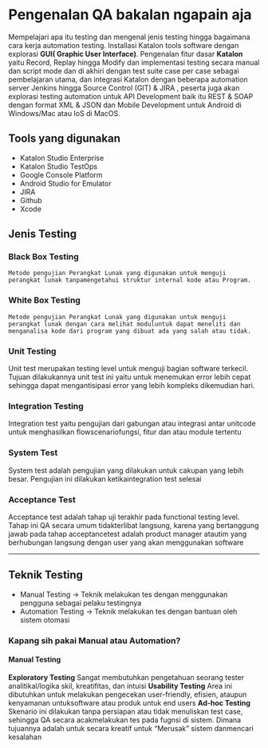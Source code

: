 
<h1> Pengenalan QA bakalan ngapain aja </h1>

<p>Mempelajari apa itu testing dan mengenal jenis testing hingga bagaimana cara kerja automation testing. Installasi Katalon tools software dengan explorasi <b>GUI( Graphic User Interface)</b>. Pengenalan fitur dasar <b>Katalon</b> yaitu Record, Replay hingga Modify dan implementasi testing secara manual dan script mode dan di akhiri dengan test suite case per case sebagai pembelajaran utama, dan integrasi Katalon dengan beberapa automation server Jenkins hingga Source Control (GIT) & JIRA , peserta juga akan explorasi testing automation untuk API Development baik itu REST & SOAP dengan format XML & JSON dan Mobile Development untuk Android di Windows/Mac atau IoS di MacOS. </p>

## Tools yang digunakan
- Katalon Studio Enterprise
- Katalon Studio TestOps
- Google Console Platform
- Android Studio for Emulator
- JIRA
- Github
- Xcode

## Jenis Testing
### Black Box Testing
    Metode pengujian Perangkat Lunak yang digunakan untuk menguji perangkat lunak tanpamengetahui struktur internal kode atau Program.

### White Box Testing
    Metode pengujian Perangkat Lunak yang digunakan untuk menguji perangkat lunak dengan cara melihat moduluntuk dapat meneliti dan menganalisa kode dari program yang dibuat ada yang salah atau tidak.

### Unit Testing
Unit test merupakan testing level untuk menguji bagian software terkecil. Tujuan dilakukannya unit test ini yaitu untuk menemukan error lebih cepat sehingga dapat mengantisipasi error yang lebih kompleks dikemudian hari.

### Integration Testing
Integration test yaitu pengujian dari gabungan atau integrasi antar unitcode untuk menghasilkan flowscenariofungsi, fitur dan atau module tertentu

### System Test
System test adalah pengujian yang dilakukan untuk cakupan yang lebih besar. Pengujian ini dilakukan ketikaintegration test selesai

### Acceptance Test
Acceptance test adalah tahap uji terakhir pada functional testing level. Tahap ini QA secara umum tidakterlibat langsung, karena yang bertanggung jawab pada tahap acceptancetest adalah product manager atautim yang berhubungan langsung dengan user yang akan menggunakan software

-----------------------------------------------------------
## Teknik Testing
- Manual Testing -> Teknik melakukan tes dengan menggunakan pengguna sebagai pelaku testingnya
- Automation Testing -> Teknik melakukan tes dengan bantuan oleh sistem otomasi

### Kapang sih pakai Manual atau Automation?
#### Manual Testing
<b>Exploratory Testing</b>
Sangat membutuhkan pengetahuan seorang tester analitikal/logika skil, kreatifitas, dan intuisi
<b>Usability Testing</b> Area ini dibutuhkan untuk melakukan pengecekan user-friendly, efisien, ataupun kenyamanan untuksoftware atau produk untuk end users
<b>Ad-hoc Testing</b>
Skenario ini dilakukan tanpa persiapan atau tidak menuliskan test case, sehingga QA secara acakmelakukan tes pada fugnsi di sistem. Dimana tujuannya adalah untuk secara kreatif untuk “Merusak” sistem danmencari kesalahan